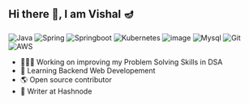 ## Hi there 👋, I am Vishal 🪔

![Java](https://img.shields.io/badge/Java-ED8B00?style=for-the-badge&logo=Java&logoColor=white)
![Spring](https://img.shields.io/badge/Spring-6DB33F?style=for-the-badge&logo=spring&logoColor=white)
![Springboot](https://img.shields.io/badge/Spring_Boot-F2F4F9?style=for-the-badge&logo=spring-boot)
![Kubernetes](https://img.shields.io/badge/Kubernetes-356697?style=for-the-badge&logo=Kubernetes&logoColor=white)
![image](https://img.shields.io/badge/Docker-2CA5E0?style=for-the-badge&logo=docker&logoColor=white)
![Mysql](https://img.shields.io/badge/MySQL-005C84?style=for-the-badge&logo=mysql&logoColor=white)
![Git](https://img.shields.io/badge/git-%23F05033.svg?style=for-the-badge&logo=git&logoColor=white)
![AWS](https://img.shields.io/badge/AWS-%23FF9900.svg?style=for-the-badge&logo=amazon-aws&logoColor=white)

- 🧑🏻‍💻 Working on improving my Problem Solving Skills in DSA
- 🦿 Learning Backend Web Developement 
- 🌎 Open source contributor
- 📝 Writer at Hashnode


